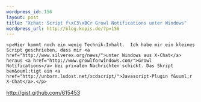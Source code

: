 ```yaml
--- 
wordpress_id: 156
layout: post
title: "Xchat: Script f\xC3\xBCr Growl Notifications unter Windows"
wordpress_url: http://blog.kopis.de/?p=156
---
```


    <p>Hier kommt noch ein wenig Technik-Inhalt.  Ich habe mir ein kleines Script geschrieben, dass mir <a href="http://www.silverex.org/news/">unter Windows aus X-Chat</a> heraus <a href="http://www.growlforwindows.com/">Growl Notifications</a> bei privaten Nachrichten schickt. Das Skript ben&ouml;tigt ein <a href="http://unborn.ludost.net/xcdscript/">Javascript-Plugin f&uuml;r X-Chat</a>.</p>
<p><p><a href="http://gist.github.com/615453">http://gist.github.com/615453</a></p></p>
  

